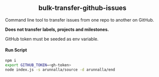 <div align="center">
  <h2>bulk-transfer-github-issues</h2>
</div>

Command line tool to transfer issues from one repo to another on GitHub.

**Does not transfer labels, projects and milestones.**

GitHub token must be seeded as env variable.

#### Run Script

```sh
npm i
export GITHUB_TOKEN=<gh-token>
node index.js -s arunnalla/source -d arunnalla/end
```
